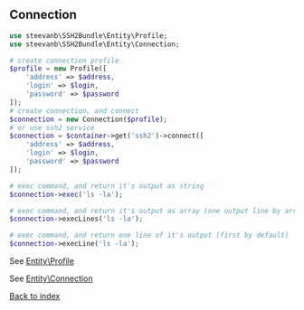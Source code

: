 Connection
----------

```php
use steevanb\SSH2Bundle\Entity\Profile;
use steevanb\SSH2Bundle\Entity\Connection;

# create connection profile
$profile = new Profile([
    'address' => $address,
    'login' => $login,
    'password' => $password
]);
# create connection, and connect
$connection = new Connection($profile);
# or use ssh2 service
$connection = $container->get('ssh2')->connect([
    'address' => $address,
    'login' => $login,
    'password' => $password
]);

# exec command, and return it's output as string
$connection->exec('ls -la');

# exec command, and return it's output as array (one output line by array element)
$connection->execLines('ls -la');

# exec command, and return one line of it's output (first by default)
$connection->execLine('ls -la');
```

See [Entity\Profile](profile.md)

See [Entity\Connection](connection.md)

[Back to index](../../README.md)
